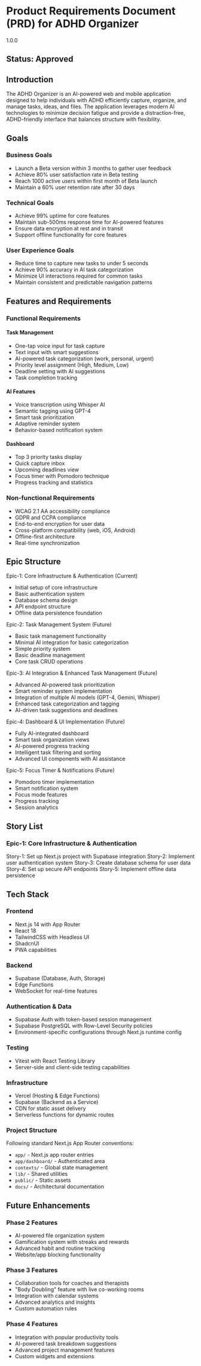 # Product Requirements Document (PRD) for ADHD Organizer

<version>1.0.0</version>

## Status: Approved

## Introduction

The ADHD Organizer is an AI-powered web and mobile application designed to help individuals with ADHD efficiently capture, organize, and manage tasks, ideas, and files. The application leverages modern AI technologies to minimize decision fatigue and provide a distraction-free, ADHD-friendly interface that balances structure with flexibility.

## Goals

### Business Goals

- Launch a Beta version within 3 months to gather user feedback
- Achieve 80% user satisfaction rate in Beta testing
- Reach 1000 active users within first month of Beta launch
- Maintain a 60% user retention rate after 30 days

### Technical Goals

- Achieve 99% uptime for core features
- Maintain sub-500ms response time for AI-powered features
- Ensure data encryption at rest and in transit
- Support offline functionality for core features

### User Experience Goals

- Reduce time to capture new tasks to under 5 seconds
- Achieve 90% accuracy in AI task categorization
- Minimize UI interactions required for common tasks
- Maintain consistent and predictable navigation patterns

## Features and Requirements

### Functional Requirements

#### Task Management

- One-tap voice input for task capture
- Text input with smart suggestions
- AI-powered task categorization (work, personal, urgent)
- Priority level assignment (High, Medium, Low)
- Deadline setting with AI suggestions
- Task completion tracking

#### AI Features

- Voice transcription using Whisper AI
- Semantic tagging using GPT-4
- Smart task prioritization
- Adaptive reminder system
- Behavior-based notification system

#### Dashboard

- Top 3 priority tasks display
- Quick capture inbox
- Upcoming deadlines view
- Focus timer with Pomodoro technique
- Progress tracking and statistics

### Non-functional Requirements

- WCAG 2.1 AA accessibility compliance
- GDPR and CCPA compliance
- End-to-end encryption for user data
- Cross-platform compatibility (web, iOS, Android)
- Offline-first architecture
- Real-time synchronization

## Epic Structure

Epic-1: Core Infrastructure & Authentication (Current)

- Initial setup of core infrastructure
- Basic authentication system
- Database schema design
- API endpoint structure
- Offline data persistence foundation

Epic-2: Task Management System (Future)

- Basic task management functionality
- Minimal AI integration for basic categorization
- Simple priority system
- Basic deadline management
- Core task CRUD operations

Epic-3: AI Integration & Enhanced Task Management (Future)

- Advanced AI-powered task prioritization
- Smart reminder system implementation
- Integration of multiple AI models (GPT-4, Gemini, Whisper)
- Enhanced task categorization and tagging
- AI-driven task suggestions and deadlines

Epic-4: Dashboard & UI Implementation (Future)

- Fully AI-integrated dashboard
- Smart task organization views
- AI-powered progress tracking
- Intelligent task filtering and sorting
- Advanced UI components with AI assistance

Epic-5: Focus Timer & Notifications (Future)

- Pomodoro timer implementation
- Smart notification system
- Focus mode features
- Progress tracking
- Session analytics

## Story List

### Epic-1: Core Infrastructure & Authentication

Story-1: Set up Next.js project with Supabase integration
Story-2: Implement user authentication system
Story-3: Create database schema for user data
Story-4: Set up secure API endpoints
Story-5: Implement offline data persistence

## Tech Stack

### Frontend

- Next.js 14 with App Router
- React 18
- TailwindCSS with Headless UI
- ShadcnUI
- PWA capabilities

### Backend

- Supabase (Database, Auth, Storage)
- Edge Functions
- WebSocket for real-time features

### Authentication & Data

- Supabase Auth with token-based session management
- Supabase PostgreSQL with Row-Level Security policies
- Environment-specific configurations through Next.js runtime config

### Testing

- Vitest with React Testing Library
- Server-side and client-side testing capabilities

### Infrastructure

- Vercel (Hosting & Edge Functions)
- Supabase (Backend as a Service)
- CDN for static asset delivery
- Serverless functions for dynamic routes

### Project Structure

Following standard Next.js App Router conventions:

- `app/` - Next.js app router entries
- `app/dashboard/` - Authenticated area
- `contexts/` - Global state management
- `lib/` - Shared utilities
- `public/` - Static assets
- `docs/` - Architectural documentation

## Future Enhancements

### Phase 2 Features

- AI-powered file organization system
- Gamification system with streaks and rewards
- Advanced habit and routine tracking
- Website/app blocking functionality

### Phase 3 Features

- Collaboration tools for coaches and therapists
- "Body Doubling" feature with live co-working rooms
- Integration with calendar systems
- Advanced analytics and insights
- Custom automation rules

### Phase 4 Features

- Integration with popular productivity tools
- AI-powered task breakdown suggestions
- Advanced project management features
- Custom widgets and extensions
